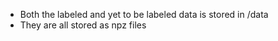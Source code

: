 - Both the labeled and yet to be labeled data is stored in /data
- They are all stored as npz files
